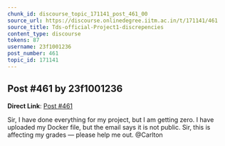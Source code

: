 ```yaml
---
chunk_id: discourse_topic_171141_post_461_00
source_url: https://discourse.onlinedegree.iitm.ac.in/t/171141/461
source_title: Tds-official-Project1-discrepencies
content_type: discourse
tokens: 87
username: 23f1001236
post_number: 461
topic_id: 171141
---
```


## Post #461 by 23f1001236

**Direct Link**: [Post #461](https://discourse.onlinedegree.iitm.ac.in/t/171141/461)

Sir, I have done everything for my project, but I am getting zero. I have uploaded my Docker file, but the email says it is not public. Sir, this is affecting my grades — please help me out. @Carlton

